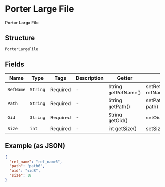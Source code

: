 
# Porter Large File

Porter Large File

## Structure

`PorterLargeFile`

## Fields

| Name | Type | Tags | Description | Getter | Setter |
|  --- | --- | --- | --- | --- | --- |
| `RefName` | `String` | Required | - | String getRefName() | setRefName(String refName) |
| `Path` | `String` | Required | - | String getPath() | setPath(String path) |
| `Oid` | `String` | Required | - | String getOid() | setOid(String oid) |
| `Size` | `int` | Required | - | int getSize() | setSize(int size) |

## Example (as JSON)

```json
{
  "ref_name": "ref_name6",
  "path": "path6",
  "oid": "oid8",
  "size": 18
}
```

